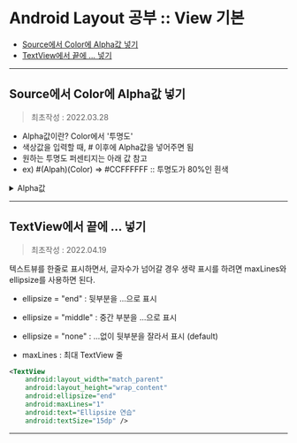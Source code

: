 # Android Layout 공부 :: View 기본
* [Source에서 Color에 Alpha값 넣기](#source에서-color에-alpha값-넣기)
* [TextView에서 끝에 ... 넣기](#textview에서-끝에--넣기)

- - -

## Source에서 Color에 Alpha값 넣기
> 최초작성 : 2022.03.28

* Alpha값이란? Color에서 '투명도'
* 색상값을 입력할 때, # 이후에 Alpha값을 넣어주면 됨
* 원하는 투명도 퍼센티지는 아래 값 참고
* ex) #(Alpah)(Color) => #CCFFFFFF :: 투명도가 80%인 흰색

<details>
<summary>Alpha값</summary>

```
100% — FF
99% — FC
98% — FA
97% — F7
96% — F5
95% — F2
94% — F0
93% — ED
92% — EB
91% — E8
90% — E6
89% — E3
88% — E0
87% — DE
86% — DB
85% — D9
84% — D6
83% — D4
82% — D1
81% — CF
80% — CC
79% — C9
78% — C7
77% — C4
76% — C2
75% — BF
74% — BD
73% — BA
72% — B8
71% — B5
70% — B3
69% — B0
68% — AD
67% — AB
66% — A8
65% — A6
64% — A3
63% — A1
62% — 9E
61% — 9C
60% — 99
59% — 96
57% — 94
56% — 91
56% — 8F
55% — 8C
54% — 8A
53% — 87
52% — 85
51% — 82
50% — 80
49% — 7D
48% — 7A
47% — 78
46% — 75
45% — 73
44% — 70
43% — 6E
42% — 6B
41% — 69
40% — 66
39% — 63
38% — 61
37% — 5E
36% — 5C
35% — 59
34% — 57
33% — 54
32% — 52
31% — 4F
30% — 4D
28% — 4A
28% — 47
27% — 45
26% — 42
25% — 40
24% — 3D
23% — 3B
22% — 38
21% — 36
20% — 33
19% — 30
18% — 2E
17% — 2B
16% — 29
15% — 26
14% — 24
13% — 21
12% — 1F
11% — 1C
10% — 1A
9% — 17
8% — 14
7% — 12
6% — 0F
5% — 0D
4% — 0A
3% — 08
2% — 05
1% — 03
0% — 00
```

</details>

- - -

## TextView에서 끝에 ... 넣기
> 최초작성 : 2022.04.19

텍스트뷰를 한줄로 표시하면서, 글자수가 넘어갈 경우 생략 표시를 하려면 maxLines와 ellipsize를 사용하면 된다.

* ellipsize = "end" : 뒷부분을 ...으로 표시
* ellipsize = "middle" : 중간 부분을 ...으로 표시
* ellipsize = "none" : ...없이 뒷부분을 잘라서 표시 (default)

* maxLines : 최대 TextView 줄

```xml
<TextView
    android:layout_width="match_parent"
    android:layout_height="wrap_content"
    android:ellipsize="end"
    android:maxLines="1"
    android:text="Ellipsize 연습"
    android:textSize="15dp" />
```

- - -